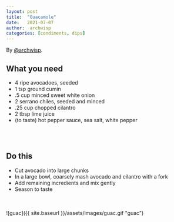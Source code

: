```yaml
---
layout: post
title:  "Guacamole"
date:   2021-07-07
author:  archwisp
categories: [condiments, dips]
---
```


By [@archwisp](https://twitter.com/archwisp).

## What you need
* 4 ripe avocadoes, seeded
* 1 tsp ground cumin
* .5 cup minced sweet white onion
* 2 serrano chiles, seeded and minced
* .25 cup chopped cilantro
* 2 tbsp lime juice
* (to taste) hot pepper sauce, sea salt, white pepper
<br/>
<br/>



## Do this
* Cut avocado into large chunks
* In a large bowl, coarsely mash avocado and cilantro with a fork
* Add remaining incredients and mix gently
* Season to taste
<br/>
<br/>
![guac]({{ site.baseurl }}/assets/images/guac.gif "guac")
